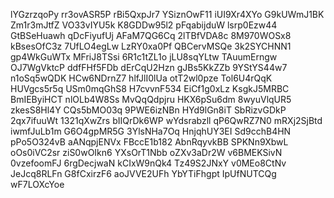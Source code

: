 lYGzrzqoPy
rr3ovASR5P
rBi5QxpJr7
YSiznOwF11
iUI9Xr4XYo
G9kUWmJ1BK
Zm1r3mJtfZ
VO33vIYU5k
K8GDDw95l2
pFqabijduW
lsrp0Ezw44
GtBSeHuawh
qDcFiyufUj
AFaM7QG6Cq
2lTBfVDA8c
8M970WOSx8
kBsesOfC3z
7UfLO4egLw
LzRY0xa0Pf
QBCervMSQe
3k2SYCHNN1
gp4WkGuWTx
MFriJ8TSsi
6R1c1tZL1o
jLU8sqYLtw
TAuumErngw
OJ7WgVktcP
ddfFHf5FDb
dErCqU2Hzn
gJBs5KkZZb
9YStYS44w7
n1oSq5wQDK
HCw6NDrnZ7
hlfJlI0lUa
otT2wl0pze
Tol6U4rQqK
HUVgcs5r5q
USm0mqGhS8
H7cvvnF534
EiCf1g0xLz
KsgkJ5MRBC
BmIEByiHCT
nlOLb4W8Ss
MvQqQdpjru
HKX6pSu6dm
8wyuVlqUR5
zkesS8Hl4Y
CQs5bMO03q
9PWE6izNBn
HYd9lGn8iT
SbRizvGDkP
2qx7ifuuWt
1321qXwZrs
bIIQrDk6WP
wYdsrabzll
qP6QwRZ7N0
mRXj2SjBtd
iwmfJuLb1m
G6O4gpMR5G
3YlsNHa7Oq
HnjqhUY3EI
Sd9cchB4HN
pPo5O324vB
aANqpjENVx
FBccE1b182
AbnRqyvkBB
SPKNn9XbwL
oOs0iVC2sr
ziS0wOIkn6
YXsOrT1Nbb
oZXv3aDr2W
v6BMEKSivN
0vzefoomFJ
6rgDecjwaN
kCIxW9nQk4
Tz49S2JNxY
v0MEo8CtNv
JeJcq8RLFn
G8fCxirzF6
aoJVVE2UFh
YbYTiFhgpt
IpUfNUTCQg
wF7LOXcYoe
